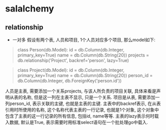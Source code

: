 # salalchemy
## relationship
- 一对多
假设有两个表, 人员和项目, 1个人员对应多个项目, 那么model如下:
> class Person(db.Model):
    id = db.Column(db.Integer, primary_key=True)
    name = db.Column(db.String(20))
    projects = db.relationship('Project', backref='person', lazy=True)

> class Project(db.Model):
    id = db.Column(db.Integer, primary_key=True)
    name = db.Column(db.String(20))
    person_id = db.Column(db.Integer, db.ForeignKey('person.id'))

人员是主表, 需要添加一个关系projects, 与该人所负责的项目关联, 具体来看是声明从表的名称, 但是这一列在主表不显示, 只是一个关系.
项目是从表, 需要添加一列person_id, 表示关联的主键, 也就是主表的主键.
主表中的backref表示, 在从表引用时所使用的名称, 这个名称代表主表的一行记录, 也就是1个对象, 这个对象中包含了主表的这一行记录的所有信息, 包括id, name等等.
主表的lazy表示何时载入数据, 默认是True, 表示需要时用标准select语句在一个批处理go中载入.
